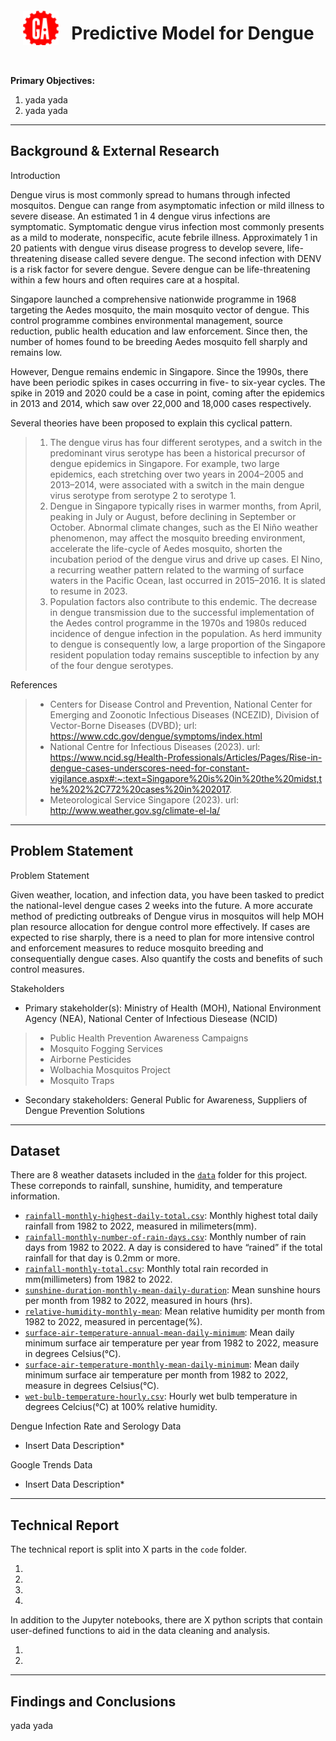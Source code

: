 <img src="./images/GA-logo.png" style="float: left; margin: 20px; height: 55px">

# Predictive Model for Dengue

<br>

    
**Primary Objectives:**

1. yada yada
2. yada yada

----

## Background & External Research

Introduction <br>

Dengue virus is most commonly spread to humans through infected mosquitos. Dengue can range from asymptomatic infection or mild illness to severe disease. An estimated 1 in 4 dengue virus infections are symptomatic. Symptomatic dengue virus infection most commonly presents as a mild to moderate, nonspecific, acute febrile illness. Approximately 1 in 20 patients with dengue virus disease progress to develop severe, life-threatening disease called severe dengue. The second infection with DENV is a risk factor for severe dengue. Severe dengue can be life-threatening within a few hours and often requires care at a hospital.

Singapore launched a comprehensive nationwide programme in 1968 targeting the Aedes mosquito, the main mosquito vector of dengue. This control programme combines environmental management, source reduction, public health education and law enforcement. Since then, the number of homes found to be breeding Aedes mosquito fell sharply and remains low.

However, Dengue remains endemic in Singapore. Since the 1990s, there have been periodic spikes in cases occurring in five- to six-year cycles. The spike in 2019 and 2020 could be a case in point, coming after the epidemics in 2013 and 2014, which saw over 22,000 and 18,000 cases respectively. 

Several theories have been proposed to explain this cyclical pattern. <br> 
> 1. The dengue virus has four different serotypes, and a switch in the predominant virus serotype has been a historical precursor of dengue epidemics in Singapore. For example, two large epidemics, each stretching over two years in 2004–2005 and 2013–2014, were associated with a switch in the main dengue virus serotype from serotype 2 to serotype 1.
> 2. Dengue in Singapore typically rises in warmer months, from April, peaking in July or August, before declining in September or October. Abnormal climate changes, such as the El Niño weather phenomenon, may affect the mosquito breeding environment, accelerate the life-cycle of Aedes mosquito, shorten the incubation period of the dengue virus and drive up cases. El Nino, a recurring weather pattern related to the warming of surface waters in the Pacific Ocean, last occurred in 2015–2016. It is slated to resume in 2023. 
> 3. Population factors also contribute to this endemic. The decrease in dengue transmission due to the successful implementation of the Aedes control programme in the 1970s and 1980s reduced incidence of dengue infection in the population. As herd immunity to dengue is consequently low, a large proportion of the Singapore resident population today remains susceptible to infection by any of the four dengue serotypes.

References <br> 
> * Centers for Disease Control and Prevention, National Center for Emerging and Zoonotic Infectious Diseases (NCEZID), Division of Vector-Borne Diseases (DVBD); url: https://www.cdc.gov/dengue/symptoms/index.html
> * National Centre for Infectious Diseases (2023). url: https://www.ncid.sg/Health-Professionals/Articles/Pages/Rise-in-dengue-cases-underscores-need-for-constant-vigilance.aspx#:~:text=Singapore%20is%20in%20the%20midst,the%202%2C772%20cases%20in%202017.
> * Meteorological Service Singapore (2023). url: http://www.weather.gov.sg/climate-el-la/
----

## Problem Statement

Problem Statement <br>

Given weather, location, and infection data, you have been tasked to predict the national-level dengue cases 2 weeks into the future. A more accurate method of predicting outbreaks of Dengue virus in mosquitos will help MOH plan resource allocation for dengue control more effectively. If cases are expected to rise sharply, there is a need to plan for more intensive control and enforcement measures to reduce mosquito breeding and consequentially dengue cases. Also quantify the costs and benefits of such control measures.

Stakeholders <br>

- Primary stakeholder(s): Ministry of Health (MOH), National Environment Agency (NEA), National Center of Infectious Diesease (NCID) <br>
>  * Public Health Prevention Awareness Campaigns 
>  * Mosquito Fogging Services 
>  * Airborne Pesticides
>  * Wolbachia Mosquitos Project
>  *  Mosquito Traps

- Secondary stakeholders: General Public for Awareness, Suppliers of Dengue Prevention Solutions

----
## Dataset
There are 8 weather datasets included in the [`data`](./data/) folder for this project. These correponds to rainfall, sunshine, humidity, and temperature information. 

* [`rainfall-monthly-highest-daily-total.csv`](./data/rainfall-monthly-highest-daily-total.csv): Monthly highest total daily rainfall from 1982 to 2022, measured in milimeters(mm).
* [`rainfall-monthly-number-of-rain-days.csv`](./data/rainfall-monthly-number-of-rain-days.csv): Monthly number of rain days from 1982 to 2022. A day is considered to have “rained” if the total rainfall for that day is 0.2mm or more.
* [`rainfall-monthly-total.csv`](./data/rainfall-monthly-total.csv): Monthly total rain recorded in mm(millimeters) from 1982 to 2022.
* [`sunshine-duration-monthly-mean-daily-duration`](./data/sunshine-duration-monthly-mean-daily-duration.csv): Mean sunshine hours per month from 1982 to 2022, measured in hours (hrs).
* [`relative-humidity-monthly-mean`](./data/relative-humidity-monthly-mean.csv): Mean relative humidity per month from 1982 to 2022, measured in percentage(%).
* [`surface-air-temperature-annual-mean-daily-minimum`](./data/surface-air-temperature-annual-mean-daily-minimum.csv): Mean daily minimum surface air temperature per year from 1982 to 2022, measure in degrees Celsius(°C).
* [`surface-air-temperature-monthly-mean-daily-minimum`](./data/surface-air-temperature-monthly-mean-daily-minimum.csv): Mean daily minimum surface air temperature per month from 1982 to 2022, measure in degrees Celsius(°C).
* [`wet-bulb-temperature-hourly.csv`](./data/wet-bulb-temperature-hourly.csv): Hourly wet bulb temperature in degrees Celcius(°C) at 100% relative humidity.

Dengue Infection Rate and Serology Data 
* Insert Data Description* 

Google Trends Data
* Insert Data Description* 

----
## Technical Report

The technical report is split into X parts in the `code` folder.

1.
2.
3.
4.

In addition to the Jupyter notebooks, there are X python scripts that contain user-defined functions to aid in the data cleaning and analysis.

1.
2.

----
## Findings and Conclusions

yada yada

